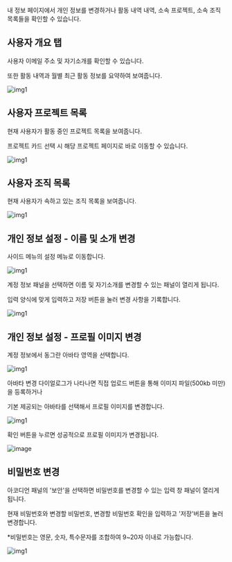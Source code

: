 내 정보 페이지에서 개인 정보를 변경하거나 활동 내역 내역, 소속 프로젝트, 소속 조직 목록들을 확인할 수 있습니다.

  

사용자 개요 탭
--------

사용자 이메일 주소 및 자기소개를 확인할 수 있습니다.

또한 활동 내역과 월별 최근 활동 정보를 요약하여 보여줍니다.

![img1](https://raw.githubusercontent.com/vazilcompany/vridge-docs/main/guide/img/getting_started/my_settings_01.png)  

  

  
  
  

  

사용자 프로젝트 목록
-----------

현재 사용자가 활동 중인 프로젝트 목록을 보여줍니다.

프로젝트 카드 선택 시 해당 프로젝트 페이지로 바로 이동할 수 있습니다.

  

![img1](https://raw.githubusercontent.com/vazilcompany/vridge-docs/main/guide/img/getting_started/my_settings_02.png)  

  

  

  

  

사용자 조직 목록
---------

현재 사용자가 속하고 있는 조직 목록을 보여줍니다.

![img1](https://raw.githubusercontent.com/vazilcompany/vridge-docs/main/guide/img/getting_started/my_settings_03.png)  

  

  

  

  

개인 정보 설정 - 이름 및 소개 변경
---------------------

  

사이드 메뉴의 설정 메뉴로 이동합니다.

![img1](https://raw.githubusercontent.com/vazilcompany/vridge-docs/main/guide/img/getting_started/my_settings_04.png)  

  

  

  

계정 정보 패널을 선택하면 이름 및 자기소개를 변경할 수 있는 패널이 열리게 됩니다.

입력 양식에 맞게 입력하고 저장 버튼을 눌러 변경 사항을 기록합니다.

![img1](https://raw.githubusercontent.com/vazilcompany/vridge-docs/main/guide/img/getting_started/my_settings_05.png)  

  
  

  

개인 정보 설정 - 프로필 이미지 변경
---------------------

  

계정 정보에서 동그란 아바타 영역을 선택합니다.

![img1](https://raw.githubusercontent.com/vazilcompany/vridge-docs/main/guide/img/getting_started/my_settings_06.png)  

  

아바타 변경 다이얼로그가 나타나면 직접 업로드 버튼을 통해 이미지 파일(500kb 미만)을 등록하거나

기본 제공되는 아바타를 선택해서 프로필 이미지를 변경합니다.

![img1](https://raw.githubusercontent.com/vazilcompany/vridge-docs/main/guide/img/getting_started/my_settings_07.png)  

  

  

확인 버튼을 누르면 성공적으로 프로필 이미지가 변경됩니다.

![image](https://user-images.githubusercontent.com/49744535/234446169-d9220db2-70c8-474f-94a5-7814491035f8.png)

  

  

  

비밀번호 변경
-------

아코디언 패널의 '보안'을 선택하면 비밀번호를 변경할 수 있는 입력 창 패널이 열리게 됩니다.

현재 비밀번호와 변경할 비밀번호, 변경할 비밀번호 확인을 입력하고 '저장'버튼을 눌러 변경합니다.

\*비밀번호는 영문, 숫자, 특수문자를 조합하여 9~20자 이내로 가능합니다.

![img1](https://raw.githubusercontent.com/vazilcompany/vridge-docs/main/guide/img/getting_started/my_settings_09.png)  
